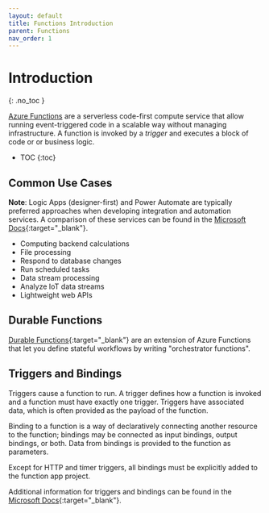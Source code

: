 ```yaml
---
layout: default
title: Functions Introduction
parent: Functions
nav_order: 1
---
```


# Introduction
{: .no_toc }

[Azure Functions](https://docs.microsoft.com/en-us/azure/azure-functions/)
are a serverless code-first compute service that allow running 
event-triggered code in a scalable way without managing infrastructure. A 
function is invoked by a *trigger* and executes a block of code or 
or business logic.

- TOC
{:toc}

## Common Use Cases

**Note**: Logic Apps (designer-first) and Power Automate are typically 
preferred approaches when developing integration and automation services. 
A comparison of these services can be found in the 
[Microsoft Docs](https://docs.microsoft.com/en-us/azure/azure-functions/functions-compare-logic-apps-ms-flow-webjobs?toc=%2Fazure%2Fazure-functions%2Fdurable%2Ftoc.json){:target="_blank"}.

- Computing backend calculations
- File processing
- Respond to database changes
- Run scheduled tasks
- Data stream processing
- Analyze IoT data streams
- Lightweight web APIs

## Durable Functions

[Durable Functions](https://docs.microsoft.com/en-us/azure/azure-functions/durable/durable-functions-overview?tabs=csharp){:target="_blank"} 
are an extension of Azure Functions that let you define stateful workflows by 
writing "orchestrator functions".

## Triggers and Bindings

Triggers cause a function to run. A trigger defines how a function is invoked
and a function must have exactly one trigger. Triggers have associated data,
which is often provided as the payload of the function.

Binding to a function is a way of declaratively connecting another resource 
to the function; bindings may be connected as input bindings, output bindings, 
or both. Data from bindings is provided to the function as parameters.

Except for HTTP and timer triggers, all bindings must be explicitly added to the 
function app project.

Additional information for triggers and bindings can be found in the 
[Microsoft Docs](https://docs.microsoft.com/en-us/azure/azure-functions/functions-triggers-bindings?tabs=csharp){:target="_blank"}.